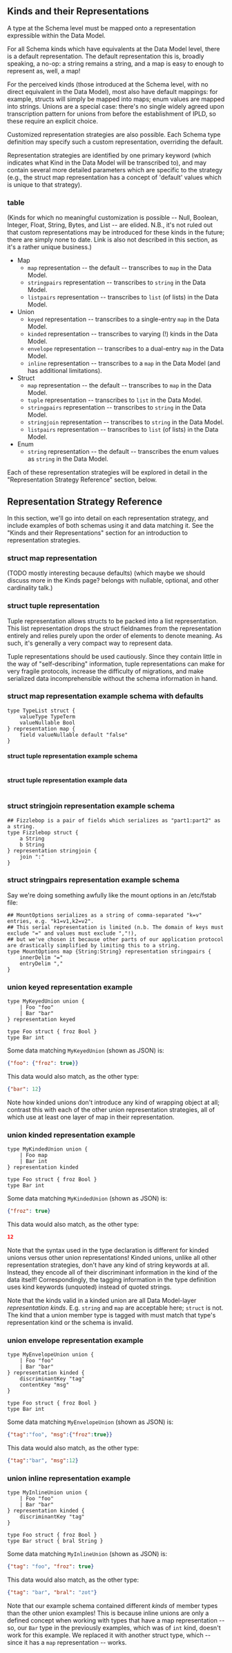 
Kinds and their Representations
-------------------------------

A type at the Schema level must be mapped onto a representation expressible
within the Data Model.

For all Schema kinds which have equivalents at the Data Model level, there is
a default representation.  The default representation this is, broadly speaking,
a no-op: a string remains a string, and a map is easy to enough to represent as,
well, a map!

For the perceived kinds (those introduced at the Schema level, with no direct
equivalent in the Data Model), most also have default mappings: for example,
structs will simply be mapped into maps; enum values are mapped into strings.
Unions are a special case: there's no single widely agreed upon transcription
pattern for unions from before the establishment of IPLD, so these require
an explicit choice.

Customized representation strategies are also possible.
Each Schema type definition may specify such a custom representation, overriding
the default.

Representation strategies are identified by one primary keyword (which indicates
what Kind in the Data Model will be transcribed to), and may contain several
more detailed parameters which are specific to the strategy (e.g., the struct
map representation has a concept of 'default' values which is unique to that
strategy).

### table

(Kinds for which no meaningful customization is possible -- Null, Boolean,
Integer, Float, String, Bytes, and List -- are elided.
N.B., it's not ruled out that custom representations may be introduced for
these kinds in the future; there are simply none to date.
Link is also not described in this section, as it's a rather unique business.)

- Map
	- `map` representation -- the default -- transcribes to `map` in the Data Model.
	- `stringpairs` representation -- transcribes to `string` in the Data Model.
	- `listpairs` representation -- transcribes to `list` (of lists) in the Data Model.
- Union
	- `keyed` representation -- transcribes to a single-entry `map` in the Data Model.
	- `kinded` representation -- transcribes to varying (!) kinds in the Data Model.
	- `envelope` representation -- transcribes to a dual-entry `map` in the Data Model.
	- `inline` representation -- transcribes to a `map` in the Data Model (and has additional limitations).
- Struct
	- `map` representation -- the default -- transcribes to `map` in the Data Model.
	- `tuple` representation -- transcribes to `list` in the Data Model.
	- `stringpairs` representation -- transcribes to `string` in the Data Model.
	- `stringjoin` representation -- transcribes to `string` in the Data Model.
	- `listpairs` representation -- transcribes to `list` (of lists) in the Data Model.
- Enum
	- `string` representation -- the default -- transcribes the enum values as `string` in the Data Model.

Each of these representation strategies will be explored in detail in the
"Representation Strategy Reference" section, below.


Representation Strategy Reference
---------------------------------

In this section, we'll go into detail on each representation strategy,
and include examples of both schemas using it and data matching it.
See the "Kinds and their Representations" section for an introduction to
representation strategies.


### struct map representation

(TODO mostly interesting because defaults)
(which maybe we should discuss more in the Kinds page?  belongs with nullable, optional, and other cardinality talk.)

### struct tuple representation

Tuple representation allows structs to be packed into a list representation.
This list representation drops the struct fieldnames from the representation
entirely and relies purely upon the order of elements to denote meaning.
As such, it's generally a very compact way to represent data.

Tuple representations should be used cautiously.  Since they contain little
in the way of "self-describing" information, tuple representations can make for
very fragile protocols, increase the difficulty of migrations, and make
serialized data incomprehensible without the schema information in hand.

### struct map representation example schema with defaults

```ipldsch
type TypeList struct {
	valueType TypeTerm
	valueNullable Bool
} representation map {
	field valueNullable default "false"
}
```

#### struct tuple representation example schema

```ipldsch
```

#### struct tuple representation example data

```json
```

### struct stringjoin representation example schema

```ipldsch
## Fizzlebop is a pair of fields which serializes as "part1:part2" as a string.
type Fizzlebop struct {
	a String
	b String
} representation stringjoin {
	join ":"
}
```

### struct stringpairs representation example schema

Say we're doing something awfully like the mount options in an /etc/fstab file:

```ipldsch
## MountOptions serializes as a string of comma-separated "k=v" entries, e.g. "k1=v1,k2=v2".
## This serial representation is limited (n.b. The domain of keys must exclude "=" and values must exclude ","!),
## but we've chosen it because other parts of our application protocol are drastically simplified by limiting this to a string.
type MountOptions map {String:String} representation stringpairs {
	innerDelim "="
	entryDelim ","
}
```

### union keyed representation example

```ipldsch
type MyKeyedUnion union {
	| Foo "foo"
	| Bar "bar"
} representation keyed

type Foo struct { froz Bool }
type Bar int
```

Some data matching `MyKeyedUnion` (shown as JSON) is:

```json
{"foo": {"froz": true}}
```

This data would also match, as the other type:

```json
{"bar": 12}
```

Note how kinded unions don't introduce any kind of wrapping object at all;
contrast this with each of the other union representation strategies, all
of which use at least one layer of map in their representation.

### union kinded representation example

```ipldsch
type MyKindedUnion union {
	| Foo map
	| Bar int
} representation kinded

type Foo struct { froz Bool }
type Bar int
```

Some data matching `MyKindedUnion` (shown as JSON) is:

```json
{"froz": true}
```

This data would also match, as the other type:

```json
12
```

Note that the syntax used in the type declaration is different for kinded
unions versus other union representations!
Kinded unions, unlike all other representation strategies, don't have
any kind of string keywords at all.  Instead, they encode all of their
discriminant information in the kind of the data itself!
Correspondingly, the tagging information in the type definition uses kind
keywords (unquoted) instead of quoted strings.

Note that the kinds valid in a kinded union are all Data Model-layer
*representation kinds*.  E.g. `string` and `map` are acceptable here;
`struct` is not.  The kind that a union member type is tagged with must
match that type's representation kind or the schema is invalid.

### union envelope representation example

```ipldsch
type MyEnvelopeUnion union {
	| Foo "foo"
	| Bar "bar"
} representation kinded {
	discriminantKey "tag"
	contentKey "msg"
}

type Foo struct { froz Bool }
type Bar int
```

Some data matching `MyEnvelopeUnion` (shown as JSON) is:

```json
{"tag":"foo", "msg":{"froz":true}}
```

This data would also match, as the other type:

```json
{"tag":"bar", "msg":12}
```

### union inline representation example

```ipldsch
type MyInlineUnion union {
	| Foo "foo"
	| Bar "bar"
} representation kinded {
	discriminantKey "tag"
}

type Foo struct { froz Bool }
type Bar struct { bral String }
```

Some data matching `MyInlineUnion` (shown as JSON) is:

```json
{"tag": "foo", "froz": true}
```

This data would also match, as the other type:

```json
{"tag": "bar", "bral": "zot"}
```

Note that our example schema contained different *kinds* of member types than
the other union examples!
This is because inline unions are only a defined concept when working with types
that have a map representation -- so, our `Bar` type in the previously examples,
which was of `int` kind, doesn't work for this example.  We replaced it with
another struct type, which -- since it has a `map` representation -- works.
